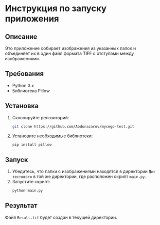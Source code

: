 # Инструкция по запуску приложения

## Описание
Это приложение собирает изображения из указанных папок и объединяет их в один файл формата TIFF с отступами между изображениями.

## Требования
- Python 3.x
- Библиотека Pillow

## Установка
1. Склонируйте репозиторий:
    ```sh
    git clone https://github.com/Abdunazarov/mycego-test.git
    ```

2. Установите необходимые библиотеки:
    ```sh
    pip install pillow
    ```

## Запуск
1. Убедитесь, что папки с изображениями находятся в директории `Для тестового` в той же директории, где расположен скрипт `main.py`.
2. Запустите скрипт:
    ```sh
    python main.py
    ```

## Результат
Файл `Result.tif` будет создан в текущей директории.
